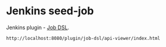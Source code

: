 # Jenkins seed-job

Jenkins plugin - [Job DSL](https://plugins.jenkins.io/job-dsl).

`http://localhost:8080/plugin/job-dsl/api-viewer/index.html`
